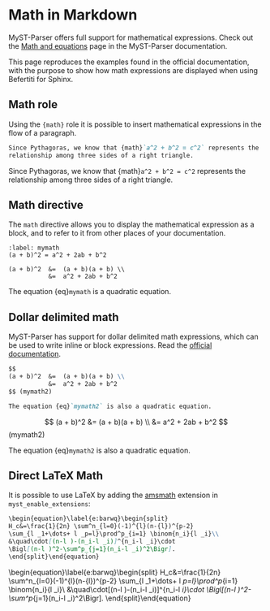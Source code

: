 # Math in Markdown

MyST-Parser offers full support for mathematical expressions. Check out the [Math and equations](https://myst-parser.readthedocs.io/en/latest/syntax/math.html) page in the MyST-Parser documentation.

This page reproduces the examples found in the official documentation, with the purpose to show how math expressions are displayed when using Befertiti for Sphinx.

## Math role

Using the `{math}` role it is possible to insert mathematical expressions in the flow of a paragraph.

``````markdown
Since Pythagoras, we know that {math}`a^2 + b^2 = c^2` represents the
relationship among three sides of a right triangle.
``````

Since Pythagoras, we know that {math}`a^2 + b^2 = c^2` represents the relationship among three sides of a right triangle.


## Math directive

The ``math`` directive allows you to display the mathematical expression as a block, and to refer to it from other places of your documentation.

```{math}
:label: mymath
(a + b)^2 = a^2 + 2ab + b^2

(a + b)^2  &=  (a + b)(a + b) \\
           &=  a^2 + 2ab + b^2
```

The equation {eq}`mymath` is a quadratic equation.

## Dollar delimited math

MyST-Parser has support for dollar delimited math expressions, which can be used to write inline or block expressions. Read the [official documentation](https://myst-parser.readthedocs.io/en/latest/syntax/math.html#dollar-delimited-math).

``````markdown
$$
(a + b)^2  &=  (a + b)(a + b) \\
           &=  a^2 + 2ab + b^2
$$ (mymath2)

The equation {eq}`mymath2` is also a quadratic equation.
``````

$$
(a + b)^2  &=  (a + b)(a + b) \\
           &=  a^2 + 2ab + b^2
$$ (mymath2)

The equation {eq}`mymath2` is also a quadratic equation.

## Direct LaTeX Math

It is possible to use LaTeX by adding the [amsmath](https://ctan.org/pkg/amsmath) extension in ``myst_enable_extensions``:

``````markdown
\begin{equation}\label{e:barwq}\begin{split}
H_c&=\frac{1}{2n} \sum^n_{l=0}(-1)^{l}(n-{l})^{p-2}
\sum_{l _1+\dots+ l _p=l}\prod^p_{i=1} \binom{n_i}{l _i}\\
&\quad\cdot[(n-l )-(n_i-l _i)]^{n_i-l _i}\cdot
\Bigl[(n-l )^2-\sum^p_{j=1}(n_i-l _i)^2\Bigr].
\end{split}\end{equation}
``````

\begin{equation}\label{e:barwq}\begin{split}
H_c&=\frac{1}{2n} \sum^n_{l=0}(-1)^{l}(n-{l})^{p-2}
\sum_{l _1+\dots+ l _p=l}\prod^p_{i=1} \binom{n_i}{l _i}\\
&\quad\cdot[(n-l )-(n_i-l _i)]^{n_i-l _i}\cdot
\Bigl[(n-l )^2-\sum^p_{j=1}(n_i-l _i)^2\Bigr].
\end{split}\end{equation}
